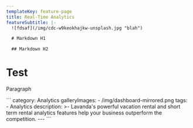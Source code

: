 ```yaml
---
templateKey: feature-page
title: Real-Time Analytics
featureSubtitle: |-
  ![fdsaf](/img/cdc-w9keokhajkw-unsplash.jpg "blah")

  # Markdown H1

  ## Markdown H2

  ```
  <h1>Test</h1>
  <p>Paragraph</p>
  ```
category: Analytics
galleryImages:
  - /img/dashboard-mirrored.png
tags:
  - Analytics
description: >-
  Lavanda's powerful vacation rental and short term rental analytics features
  help your business outperform the competition.
---
```

